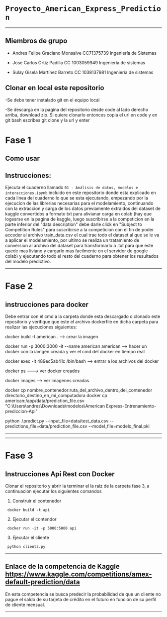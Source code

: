 # `Proyecto_American_Express_Prediction`

---------
## Miembros de grupo

  - Andres Felipe Graciano Monsalve CC71375739 Ingeniería de Sistemas 

  - Jose Carlos Ortiz Padilla CC 1003059949 Ingeniería de sistemas 

  - Sulay Gisela Martínez Barreto CC 1038137981 Ingeniería de sistemas


## Clonar en local este repositorio
-Se debe tener instalado git en el equipo local

-Se descarga en la pagina del repositorio desde code al lado derecho arriba, download zip. Si quiere clonarlo entonces copia el url en code y en git bash escribes git clone y la url y enter

# Fase 1
## Como usar
## Instrucciones:
Ejecuta el cuaderno llamado `01 - Análisis de datos, modelos e interacciones.ipynb` incluido en este repositorio donde esta explicado en cada linea del cuaderno lo que se esta ejecutando, empezando por la ejecucion de las librerias necesarias para el modelamiento, continuando con la extraccion y carga de los datos previamente extraidos del dataset de kaggle convertidos a formato txt para alivianar carga en colab (hay que logearse en la pagina de kaggle, luego suscribirse a la competicion en la parte inferior del "data description" debe darle click en "Subject to Competition Rules" para suscribirse a la competicion con el fin de poder acceder al archivo train_data.csv el cual trae todo el dataset al que se le va a aplicar el modelamiento, por ultimo se realiza un tratamiento de conversion al archivo del dataset para transformarlo a .txt para que este quede mas liviano y cargarlo mas facilmente en el servidor de google colab) y ejecutando todo el resto del cuaderno para obtener los resultados del modelo predictivo.

-------------

# Fase 2 
## instrucciones para docker
Debe entrar con el cmd a la carpeta donde esta descargado o clonado este repositorio y verifique que este el archivo dockerfile en dicha carpeta para realizar las ejecuciones siguientes:

docker build -t american . --> crear la imagen

docker run -p 3000:3000 -it --name american american --> hacer un docker con la iamgen creada y ver el cmd del docker en tiempo real

docker exec -it 489ec5ab41c /bin/bash --> entrar a los archivos del docker

docker ps ---> ver docker creados

docker images --> ver imagenes creadas

docker cp nombre_contenedor:ruta_del_archivo_dentro_del_contenedor directorio_destino_en_mi_computadora docker cp american:/app/data/prediction_file.csv "C:\Users\andres\Downloads\modelos\American Express-Entrenamiento-prediccion-Api"

python .\predict.py --input_file=data/test_data.csv --predictions_file=data/prediction_file.csv --model_file=modelo_final.pkl

---------
-------------
# Fase 3
## Instrucciones Api Rest con Docker
Clonar el repositorio y abrir la terminar el la raiz de la carpeta fase 3, a continuacion ejecutar los siguientes comandos

1. Construir el contenedor
```console
 docker build -t api .
```
2. Ejecutar el contendor
```console
 docker run -it -p 5000:5000 api
```
3. Ejecutar el cliente
```console
 python client3.py
```

-------------

## Enlace de la competencia de Kaggle https://www.kaggle.com/competitions/amex-default-prediction/data
En esta competencia se busca predecir la probabilidad de que un cliente no pague el saldo de su tarjeta de crédito en el futuro en función de su perfil de cliente mensual.

---------

